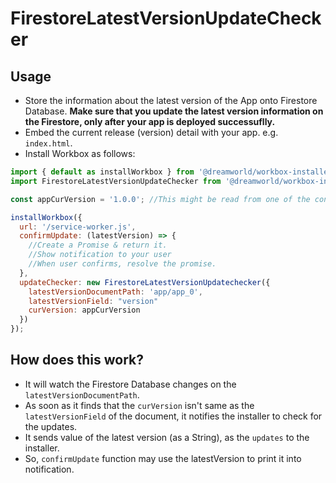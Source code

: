 # FirestoreLatestVersionUpdateChecker

## Usage
- Store the information about the latest version of the App onto Firestore Database. **Make sure that you update the latest version information on the Firestore, only after your app is deployed successuflly.**
- Embed the current release (version) detail with your app. e.g. `index.html`.
- Install Workbox as follows:

```javascript
import { default as installWorkbox } from '@dreamworld/workbox-installer';
import FirestoreLatestVersionUpdateChecker from '@dreamworld/workbox-installer/firestore-latest-version-update-checker.js';

const appCurVersion = '1.0.0'; //This might be read from one of the configuration, in the real implementation

installWorkbox({
  url: '/service-worker.js', 
  confirmUpdate: (latestVersion) => {
    //Create a Promise & return it.
    //Show notification to your user
    //When user confirms, resolve the promise.
  },
  updateChecker: new FirestoreLatestVersionUpdatechecker({
    latestVersionDocumentPath: 'app/app_0',
    latestVersionField: "version"
    curVersion: appCurVersion
  })
});
```


## How does this work?
- It will watch the Firestore Database changes on the `latestVersionDocumentPath`. 
- As soon as it finds that the `curVersion` isn't same as the `latestVersionField` of the document, it notifies the installer to check for the updates.
- It sends value of the latest version (as a String), as the `updates` to the installer. 
- So, `confirmUpdate` function may use the latestVersion to print it into notification.